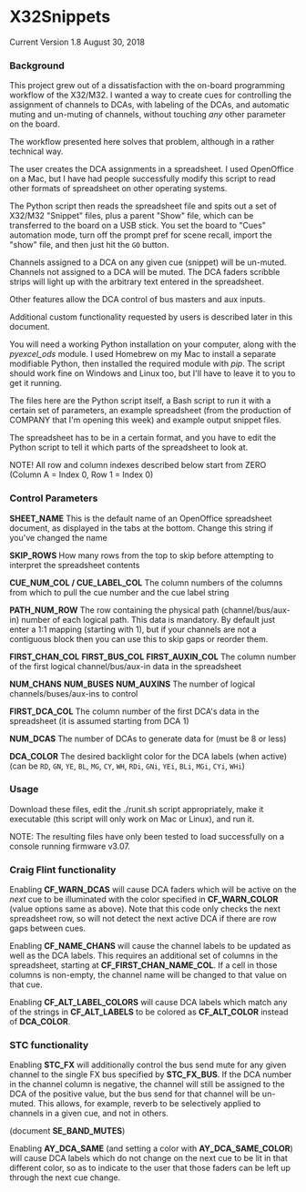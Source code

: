 # X32Snippets

Current Version 1.8
August 30, 2018

### Background

This project grew out of a dissatisfaction with the on-board programming workflow of the X32/M32. I wanted a way to create cues for controlling the assignment of channels to DCAs, with labeling of the DCAs, and automatic muting and un-muting of channels, without touching *any* other parameter on the board.

The workflow presented here solves that problem, although in a rather technical way.

The user creates the DCA assignments in a spreadsheet. I used OpenOffice on a Mac, but I have had people successfully modify this script to read other formats of spreadsheet on other operating systems.

The Python script then reads the spreadsheet file and spits out a set of X32/M32 "Snippet" files, plus a parent "Show" file, which can be transferred to the board on a USB stick. You set the board to "Cues" automation mode, turn off the prompt pref for scene recall, import the "show" file, and then just hit the `GO` button.

Channels assigned to a DCA on any given cue (snippet) will be un-muted. Channels not assigned to a DCA will be muted. The DCA faders scribble strips will light up with the arbitrary text entered in the spreadsheet.

Other features allow the DCA control of bus masters and aux inputs.

Additional custom functionality requested by users is described later in this document.

You will need a working Python installation on your computer, along with the *pyexcel_ods* module. I used Homebrew on my Mac to install a separate modifiable Python, then installed the required module with *pip*. The script should work fine on Windows and Linux too, but I'll have to leave it to you to get it running.

The files here are the Python script itself, a Bash script to run it with a certain set of parameters, an example spreadsheet (from the production of COMPANY that I'm opening this week) and example output snippet files.

The spreadsheet has to be in a certain format, and you have to edit the Python script to tell it which parts of the spreadsheet to look at.

NOTE! All row and column indexes described below start from ZERO (Column A = Index 0, Row 1 = Index 0)

### Control Parameters

**SHEET_NAME**
This is the default name of an OpenOffice spreadsheet document, as displayed in the tabs at the bottom. Change this string if you've changed the name

**SKIP_ROWS**
How many rows from the top to skip before attempting to interpret the spreadsheet contents

**CUE_NUM_COL / CUE_LABEL_COL**
The column numbers of the columns from which to pull the cue number and the cue label string

**PATH_NUM_ROW**
The row containing the physical path (channel/bus/aux-in) number of each logical path. This data is mandatory. By default just enter a 1:1 mapping (starting with 1), but if your channels are not a contiguous block then you can use this to skip gaps or reorder them.

**FIRST_CHAN_COL**
**FIRST_BUS_COL**
**FIRST_AUXIN_COL**
The column number of the first logical channel/bus/aux-in data in the spreadsheet

**NUM_CHANS**
**NUM_BUSES**
**NUM_AUXINS**
The number of logical channels/buses/aux-ins to control

**FIRST_DCA_COL**
The column number of the first DCA's data in the spreadsheet (it is assumed starting from DCA 1)

**NUM_DCAS**
The number of DCAs to generate data for (must be 8 or less)

**DCA_COLOR**
The desired backlight color for the DCA labels (when active) (can be `RD`, `GN`, `YE`, `BL`, `MG`, `CY`, `WH`, `RDi`, `GNi`, `YEi`, `BLi`, `MGi`, `CYi`, `WHi`)

### Usage

Download these files, edit the ./runit.sh script appropriately, make it executable (this script will only work on Mac or Linux), and run it.

NOTE: The resulting files have only been tested to load successfully on a console running firmware v3.07.

### Craig Flint functionality

Enabling **CF_WARN_DCAS** will cause DCA faders which will be active on the *next* cue to be illuminated with the color specified in **CF_WARN_COLOR** (value options same as above). Note that this code only checks the next spreadsheet row, so will not detect the next active DCA if there are row gaps between cues.

Enabling **CF_NAME_CHANS** will cause the channel labels to be updated as well as the DCA labels. This requires an additional set of columns in the spreadsheet, starting at **CF_FIRST_CHAN_NAME_COL**. If a cell in those columns is non-empty, the channel name will be changed to that value on that cue.

Enabling **CF_ALT_LABEL_COLORS** will cause DCA labels which match any of the strings in **CF_ALT_LABELS** to be colored as **CF_ALT_COLOR** instead of **DCA_COLOR**.

### STC functionality

Enabling **STC_FX** will additionally control the bus send mute for any given channel to the single FX bus specified by **STC_FX_BUS**. If the DCA number in the channel column is negative, the channel will still be assigned to the DCA of the positive value, but the bus send for that channel will be un-muted. This allows, for example, reverb to be selectively applied to channels in a given cue, and not in others.

(document **SE_BAND_MUTES**)

Enabling **AY_DCA_SAME** (and setting a color with **AY_DCA_SAME_COLOR**) will cause DCA labels which do not change on the next cue to be lit in that different color, so as to indicate to the user that those faders can be left up through the next cue change.

